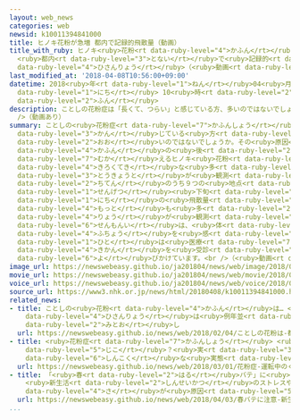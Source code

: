 ```yaml
---
layout: web_news
categories: web
newsid: k10011394841000
title: ヒノキ花粉が急増 都内で記録的飛散量（動画）
title_with_ruby: ヒノキ<ruby>花粉<rt data-ruby-level="4">かふん</rt></ruby>が<ruby>急増<rt data-ruby-level="5">きゅうぞう</rt></ruby>
  <ruby>都内<rt data-ruby-level="3">とない</rt></ruby>で<ruby>記録的<rt data-ruby-level="4">きろくてき</rt></ruby><ruby>飛散量<rt
  data-ruby-level="4">ひさんりょう</rt></ruby>（<ruby>動画<rt data-ruby-level="3">どうが</rt></ruby>）
last_modified_at: '2018-04-08T10:56:00+09:00'
datetime: 2018<ruby>年<rt data-ruby-level="1">ねん</rt></ruby>04<ruby>月<rt data-ruby-level="1">がつ</rt></ruby>08<ruby>日<rt
  data-ruby-level="1">にち</rt></ruby> 10<ruby>時<rt data-ruby-level="2">じ</rt></ruby>56<ruby>分<rt
  data-ruby-level="2">ふん</rt></ruby>
description: ことしの花粉症は「長くて、つらい」と感じている方、多いのではないでしょうか。その原因が、スギ花粉の後、ピークを迎えるヒノキ花粉の記録的な多さです。東京都が観測している１２の地点のうち９つの地点で、先月下旬、１日の飛散量としてはこれまでで最も多い量が観測されていたことがわかりました。専門医は、体の不調を感じる人は医療機関を受診するよう呼びかけています。<br
  />（動画あり）
summary: ことしの<ruby>花粉症<rt data-ruby-level="7">かふんしょう</rt></ruby>は「<ruby>長<rt data-ruby-level="2">なが</rt></ruby>くて、つらい」と<ruby>感<rt
  data-ruby-level="3">かん</rt></ruby>じている<ruby>方<rt data-ruby-level="2">ほう</rt></ruby>、<ruby>多<rt
  data-ruby-level="2">おお</rt></ruby>いのではないでしょうか。その<ruby>原因<rt data-ruby-level="5">げんいん</rt></ruby>が、スギ<ruby>花粉<rt
  data-ruby-level="4">かふん</rt></ruby>の<ruby>後<rt data-ruby-level="2">あと</rt></ruby>、ピークを<ruby>迎<rt
  data-ruby-level="7">むか</rt></ruby>えるヒノキ<ruby>花粉<rt data-ruby-level="4">かふん</rt></ruby>の<ruby>記録的<rt
  data-ruby-level="4">きろくてき</rt></ruby>な<ruby>多<rt data-ruby-level="2">おお</rt></ruby>さです。<ruby>東京都<rt
  data-ruby-level="3">とうきょうと</rt></ruby>が<ruby>観測<rt data-ruby-level="5">かんそく</rt></ruby>している１２の<ruby>地点<rt
  data-ruby-level="2">ちてん</rt></ruby>のうち９つの<ruby>地点<rt data-ruby-level="2">ちてん</rt></ruby>で、<ruby>先月<rt
  data-ruby-level="1">せんげつ</rt></ruby><ruby>下旬<rt data-ruby-level="7">げじゅん</rt></ruby>、１<ruby>日<rt
  data-ruby-level="1">にち</rt></ruby>の<ruby>飛散量<rt data-ruby-level="4">ひさんりょう</rt></ruby>としてはこれまでで<ruby>最<rt
  data-ruby-level="4">もっと</rt></ruby>も<ruby>多<rt data-ruby-level="2">おお</rt></ruby>い<ruby>量<rt
  data-ruby-level="4">りょう</rt></ruby>が<ruby>観測<rt data-ruby-level="5">かんそく</rt></ruby>されていたことがわかりました。<ruby>専門医<rt
  data-ruby-level="6">せんもんい</rt></ruby>は、<ruby>体<rt data-ruby-level="2">からだ</rt></ruby>の<ruby>不調<rt
  data-ruby-level="4">ふちょう</rt></ruby>を<ruby>感<rt data-ruby-level="3">かん</rt></ruby>じる<ruby>人<rt
  data-ruby-level="1">ひと</rt></ruby>は<ruby>医療<rt data-ruby-level="7">いりょう</rt></ruby><ruby>機関<rt
  data-ruby-level="4">きかん</rt></ruby>を<ruby>受診<rt data-ruby-level="7">じゅしん</rt></ruby>するよう<ruby>呼<rt
  data-ruby-level="6">よ</rt></ruby>びかけています。<br />（<ruby>動画<rt data-ruby-level="3">どうが</rt></ruby>あり）
image_url: https://newswebeasy.github.io/ja201804/news/web/image/2018/04/08/K10011394841_1804081051_1804081056_01_03.jpg
movie_url: https://newswebeasy.github.io/ja201804/news/web/movie/2018/04/08/k10011394841_201804081051_201804081055.mp4
voice_url: https://newswebeasy.github.io/ja201804/news/web/voice/2018/04/08/k10011394841_201804081051_201804081055.mp3
source_url: https://www3.nhk.or.jp/news/html/20180408/k10011394841000.html
related_news:
- title: ことしの<ruby>花粉<rt data-ruby-level="4">かふん</rt></ruby>は… <ruby>都内<rt data-ruby-level="3">とない</rt></ruby>の<ruby>飛散量<rt
    data-ruby-level="4">ひさんりょう</rt></ruby>は<ruby>例年並<rt data-ruby-level="6">れいねんな</rt></ruby>みの<ruby>見通<rt
    data-ruby-level="2">みとお</rt></ruby>し
  url: https://newswebeasy.github.io/news/web/2018/02/04/ことしの花粉は-都内の飛散量は例年並みの見通し
- title: <ruby>花粉症<rt data-ruby-level="7">かふんしょう</rt></ruby> <ruby>運転中<rt data-ruby-level="3">うんてんちゅう</rt></ruby>のくしゃみで<ruby>事故<rt
    data-ruby-level="5">じこ</rt></ruby>？<ruby>実<rt data-ruby-level="3">じつ</rt></ruby>は<ruby>深刻<rt
    data-ruby-level="6">しんこく</rt></ruby>な<ruby>実態<rt data-ruby-level="5">じったい</rt></ruby>
  url: https://newswebeasy.github.io/news/web/2018/03/01/花粉症-運転中のくしゃみで事故実は深刻な実態
- title: 「<ruby>春<rt data-ruby-level="2">はる</rt></ruby>バテ」に<ruby>注意<rt data-ruby-level="3">ちゅうい</rt></ruby>！
    <ruby>新生活<rt data-ruby-level="2">しんせいかつ</rt></ruby>のストレスや<ruby>寒暖<rt data-ruby-level="6">かんだん</rt></ruby>の<ruby>差<rt
    data-ruby-level="4">さ</rt></ruby>が<ruby>原因<rt data-ruby-level="5">げんいん</rt></ruby>か
  url: https://newswebeasy.github.io/news/web/2018/04/03/春バテに注意-新生活のストレスや寒暖の差が原因か
...
```

